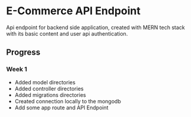 # E-Commerce API Endpoint

Api endpoint for backend side application, created with MERN tech stack with its basic content and user api authentication.

## Progress

### Week 1 

- Added model directories
- Added controller directories
- Added migrations directories
- Created connection locally to the mongodb
- Add some app route and API Endpoint
